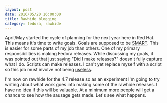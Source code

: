 ```yaml
---
layout: post
date: 2016/05/20 16:00:00
title: Rawhide blogging
category: fedora, rawhide
---
```

April/May started the cycle of planning for the next year here in Red Hat. This
means it's time to write goals. Goals are supposed to be
[SMART](https://en.wikipedia.org/wiki/SMART_criteria). This is easier for
some parts of my job than others. One of
my primary responsibilities is making Fedora releases. While discussing my
goals, it was pointed out that just saying "Did I make releases?" doesn't
fully capture what I do. Scripts can make releases. I can't yet replace myself
with a script so this job must involve not being [useless](http://dilbert.com/strip/2016-03-28).

I'm now on rawhide for the 4.7 release so as an experiment I'm going to try
writing about what work goes into making some of the rawhide releases. I have
no idea if this will be valuable. At a minimum more people will get a chance to
see how the sausage gets made. Let's see what happens.

